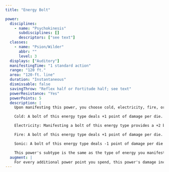```yaml
---
title: "Energy Bolt"

power:
  disciplines:
    - name: "Psychokinesis"
      subdisciplines: []
      descriptors: ["see text"]
  classes:
    - name: "Psion/Wilder"
      abbr: ""
      level: 3
  displays: ["Auditory"]
  manifestingTime: "1 standard action"
  range: "120 ft."
  area: "120-ft. line"
  duration: "Instantaneous"
  dismissable: false
  savingThrow: "Reflex half or Fortitude half; see text"
  powerResistance: "Yes"
  powerPoints: 5
  description: |
    Upon manifesting this power, you choose cold, electricity, fire, or sonic. You release a powerful stroke of energy of the chosen type that deals {% die_roll 5 6 0 %} points of damage to every creature or object within the area. The beam begins at your fingertips.

    Cold: A bolt of this energy type deals +1 point of damage per die. The saving throw to reduce damage from a cold bolt is a Fortitude save instead of a Reflex save.

    Electricity: Manifesting a bolt of this energy type provides a +2 bonus to the save DC and a +2 bonus on manifester level checks for the purpose of overcoming power resistance.

    Fire: A bolt of this energy type deals +1 point of damage per die.

    Sonic: A bolt of this energy type deals -1 point of damage per die and ignores an object's hardness.

    This power's subtype is the same as the type of energy you manifest.
  augment: |
    For every additional power point you spend, this power's damage increases by one die (d6). For each extra two dice of damage, this power's save DC increases by 1.
---
```

